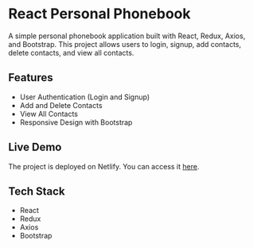 # React Personal Phonebook

A simple personal phonebook application built with React, Redux, Axios, and Bootstrap. This project allows users to login, signup, add contacts, delete contacts, and view all contacts.

## Features

- User Authentication (Login and Signup)
- Add and Delete Contacts
- View All Contacts
- Responsive Design with Bootstrap

## Live Demo

The project is deployed on Netlify. You can access it [here](https://da-personal-phonebook.netlify.app/).

## Tech Stack

- React
- Redux
- Axios
- Bootstrap
